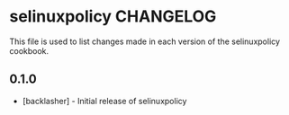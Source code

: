 selinuxpolicy CHANGELOG
=======================

This file is used to list changes made in each version of the selinuxpolicy cookbook.

0.1.0
-----
- [backlasher] - Initial release of selinuxpolicy

